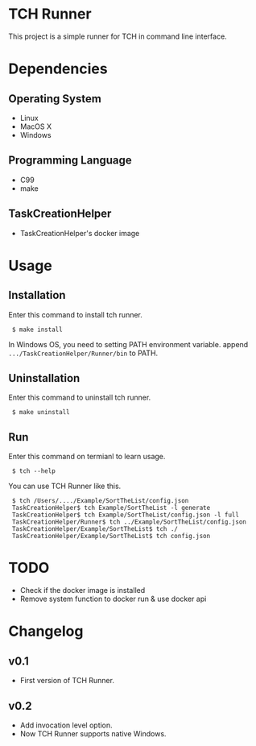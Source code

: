 # TCH Runner

This project is a simple runner for TCH in command line interface.

# Dependencies

## Operating System

* Linux
* MacOS X
* Windows

## Programming Language

* C99
* make

## TaskCreationHelper

* TaskCreationHelper's docker image

# Usage

## Installation

Enter this command to install tch runner.

~~~shell
 $ make install
~~~

In Windows OS, you need to setting PATH environment variable. append `.../TaskCreationHelper/Runner/bin` to PATH.

## Uninstallation

Enter this command to uninstall tch runner.

~~~shell
 $ make uninstall
~~~

## Run

Enter this command on termianl to learn usage.

~~~shell
 $ tch --help
~~~

You can use TCH Runner like this.

~~~shell
 $ tch /Users/..../Example/SortTheList/config.json
 TaskCreationHelper$ tch Example/SortTheList -l generate
 TaskCreationHelper$ tch Example/SortTheList/config.json -l full
 TaskCreationHelper/Runner$ tch ../Example/SortTheList/config.json
 TaskCreationHelper/Example/SortTheList$ tch ./ 
 TaskCreationHelper/Example/SortTheList$ tch config.json
~~~

# TODO

* Check if the docker image is installed
* Remove system function to docker run & use docker api

# Changelog

## v0.1

* First version of TCH Runner.

## v0.2

* Add invocation level option.
* Now TCH Runner supports native Windows.